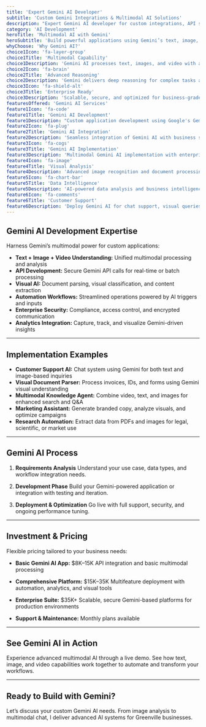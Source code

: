 ```yaml
---
title: 'Expert Gemini AI Developer'
subtitle: 'Custom Gemini Integrations & Multimodal AI Solutions'
description: "Expert Gemini AI developer for custom integrations, API solutions, and advanced chatbot systems. I help Greenville businesses leverage Google's Gemini for automation, customer service, and multimodal intelligence."
category: 'AI Development'
heroTitle: 'Multimodal AI with Gemini'
heroSubtitle: 'Build powerful applications using Gemini’s text, image, and video understanding.'
whyChoose: 'Why Gemini AI?'
choice1Icon: 'fa-layer-group'
choice1Title: 'Multimodal Capability'
choice1Description: 'Gemini AI processes text, images, and video with advanced multimodal intelligence.'
choice2Icon: 'fa-brain'
choice2Title: 'Advanced Reasoning'
choice2Description: 'Gemini delivers deep reasoning for complex tasks and analytical workflows.'
choice3Icon: 'fa-shield-alt'
choice3Title: 'Enterprise Ready'
choice3Description: 'Scalable, secure, and optimized for business-grade deployment and performance.'
featuresOffered: 'Gemini AI Services'
feature1Icon: 'fa-code'
feature1Title: 'Gemini AI Development'
feature1Description: "Custom application development using Google's Gemini API for multimodal AI capabilities."
feature2Icon: 'fa-plug'
feature2Title: 'Gemini AI Integration'
feature2Description: 'Seamless integration of Gemini AI with business systems, workflows, and tools.'
feature3Icon: 'fa-cogs'
feature3Title: 'Gemini AI Implementation'
feature3Description: 'Multimodal Gemini AI implementation with enterprise security and performance.'
feature4Icon: 'fa-image'
feature4Title: 'Visual Analysis'
feature4Description: 'Advanced image recognition and document processing using Gemini’s visual AI.'
feature5Icon: 'fa-chart-bar'
feature5Title: 'Data Intelligence'
feature5Description: 'AI-powered data analysis and business intelligence for actionable insights.'
feature6Icon: 'fa-comments'
feature6Title: 'Customer Support'
feature6Description: 'Deploy Gemini AI for chat support, visual queries, and multimodal engagement.'
---
```


## Gemini AI Development Expertise

Harness Gemini’s multimodal power for custom applications:

- **Text + Image + Video Understanding:** Unified multimodal processing and analysis
- **API Development:** Secure Gemini API calls for real-time or batch processing
- **Visual AI:** Document parsing, visual classification, and content extraction
- **Automation Workflows:** Streamlined operations powered by AI triggers and inputs
- **Enterprise Security:** Compliance, access control, and encrypted communication
- **Analytics Integration:** Capture, track, and visualize Gemini-driven insights

---

## Implementation Examples

- **Customer Support AI:** Chat system using Gemini for both text and image-based inquiries
- **Visual Document Parser:** Process invoices, IDs, and forms using Gemini visual understanding
- **Multimodal Knowledge Agent:** Combine video, text, and images for enhanced search and Q\&A
- **Marketing Assistant:** Generate branded copy, analyze visuals, and optimize campaigns
- **Research Automation:** Extract data from PDFs and images for legal, scientific, or market use

---

## Gemini AI Process

1. **Requirements Analysis**
   Understand your use case, data types, and workflow integration needs.

2. **Development Phase**
   Build your Gemini-powered application or integration with testing and iteration.

3. **Deployment & Optimization**
   Go live with full support, security, and ongoing performance tuning.

---

## Investment & Pricing

Flexible pricing tailored to your business needs:

- **Basic Gemini AI App:** \$8K–15K
  API integration and basic multimodal processing

- **Comprehensive Platform:** \$15K–35K
  Multifeature deployment with automation, analytics, and visual tools

- **Enterprise Suite:** \$35K+
  Scalable, secure Gemini-based platforms for production environments

- **Support & Maintenance:** Monthly plans available

---

## See Gemini AI in Action

Experience advanced multimodal AI through a live demo. See how text, image, and video capabilities work together to automate and transform your workflows.

---

## Ready to Build with Gemini?

Let’s discuss your custom Gemini AI needs. From image analysis to multimodal chat, I deliver advanced AI systems for Greenville businesses.
